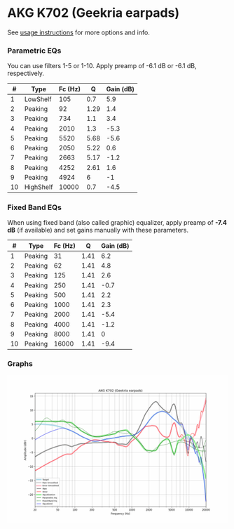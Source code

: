 # AKG K702 (Geekria earpads)
See [usage instructions](https://github.com/jaakkopasanen/AutoEq#usage) for more options and info.

### Parametric EQs
You can use filters 1-5 or 1-10. Apply preamp of -6.1 dB or -6.1 dB, respectively.

|   # | Type      |   Fc (Hz) |    Q |   Gain (dB) |
|-----|-----------|-----------|------|-------------|
|   1 | LowShelf  |       105 | 0.7  |         5.9 |
|   2 | Peaking   |        92 | 1.29 |         1.4 |
|   3 | Peaking   |       734 | 1.1  |         3.4 |
|   4 | Peaking   |      2010 | 1.3  |        -5.3 |
|   5 | Peaking   |      5520 | 5.68 |        -5.6 |
|   6 | Peaking   |      2050 | 5.22 |         0.6 |
|   7 | Peaking   |      2663 | 5.17 |        -1.2 |
|   8 | Peaking   |      4252 | 2.61 |         1.6 |
|   9 | Peaking   |      4924 | 6    |        -1   |
|  10 | HighShelf |     10000 | 0.7  |        -4.5 |

### Fixed Band EQs
When using fixed band (also called graphic) equalizer, apply preamp of **-7.4 dB** (if available) and set gains manually with these parameters.

|   # | Type    |   Fc (Hz) |    Q |   Gain (dB) |
|-----|---------|-----------|------|-------------|
|   1 | Peaking |        31 | 1.41 |         6.2 |
|   2 | Peaking |        62 | 1.41 |         4.8 |
|   3 | Peaking |       125 | 1.41 |         2.6 |
|   4 | Peaking |       250 | 1.41 |        -0.7 |
|   5 | Peaking |       500 | 1.41 |         2.2 |
|   6 | Peaking |      1000 | 1.41 |         2.3 |
|   7 | Peaking |      2000 | 1.41 |        -5.4 |
|   8 | Peaking |      4000 | 1.41 |        -1.2 |
|   9 | Peaking |      8000 | 1.41 |         0   |
|  10 | Peaking |     16000 | 1.41 |        -9.4 |

### Graphs
![](./AKG%20K702%20(Geekria%20earpads).png)
